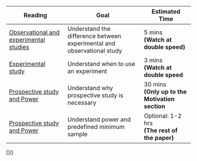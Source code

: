 <table>
<thead>
    <tr>
        <th>Reading</th>
        <th>Goal</th>
        <th>Estimated Time</th>
    </tr>
</thead>
<tbody>
    <tr>
        <td>
            <a href="https://www.khanacademy.org/math/probability/statistical-studies/types-of-studies/v/types-statistical-studies">Observational and experimental studies</a>
        </td>
        <td>Understand the difference between experimental and observational study</td>
        <td>5 mins <br> <b>(Watch at double speed)</b></td>
    </tr>
    <tr>
        <td>
            <a href="https://www.khanacademy.org/math/probability/statistical-studies/types-of-studies/v/analyzing-statistical-study">Experimental study</a>
        </td>
        <td>Understand when to use an experiment</td>
        <td>3 mins <br> <b>(Watch at double speed</b></td>
    </tr>
    <tr>
        <td>
            <a href="readings/power_derivations.pdf">Prospective study and Power</a>
        </td>
        <td>Understand why prospective study is necessary</td>
        <td>30 mins <br> <b>(Only up to the Motivation section</b></td>
    </tr>
    <tr>
        <td>
            <a href="readings/power_derivations.pdf">Prospective study and Power</a>
        </td>
        <td>Understand power and predefined minimum sample</td>
        <td>Optional: 1-2 hrs <br> <b>(The rest of the paper)</b></td>
    </tr>

</tbody>

</table>
[]()
